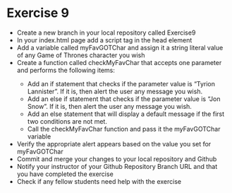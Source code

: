 # Exercise 9
<ul>
    <li>Create a new branch in your local repository called Exercise9</li>
    <li>In your index.html page add a script tag in the head element</li>
    <li>Add a variable called myFavGOTChar and assign it a string literal value of any Game of Thrones character you wish</li>
    <li>Create a function called checkMyFavChar that accepts one parameter and performs the following items:</li>
    <ul>
        <li>Add an if statement that checks if the parameter value is “Tyrion Lannister”. If it is, then alert the user any message you wish.</li>
        <li>Add an else if statement that checks if the parameter value is “Jon Snow”.  If it is, then alert the user any message you wish.</li>
        <li>Add an else statement that will display a default message if the first two conditions are not met.</li>
        <li>Call the checkMyFavChar function and pass it the myFavGOTChar variable</li>
    </ul>
    <li>Verify the appropriate alert appears based on the value you set for myFavGOTChar</li>
    <li>Commit and merge your changes to your local repository and Github</li>
    <li>Notify your instructor of your Github Repository Branch URL and that you have completed the exercise</li>
    <li>Check if any fellow students need help with the exercise</li>
</ul>